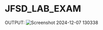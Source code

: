 # JFSD_LAB_EXAM

OUTPUT:
![Screenshot 2024-12-07 130338](https://github.com/user-attachments/assets/f13e2e7b-8250-42c5-ba9e-feb6bd4e6839)

